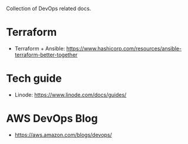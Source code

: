 Collection of DevOps related docs.
# Terraform
- Terraform + Ansible:  https://www.hashicorp.com/resources/ansible-terraform-better-together

# Tech guide
- Linode: https://www.linode.com/docs/guides/

# AWS DevOps Blog
- https://aws.amazon.com/blogs/devops/

